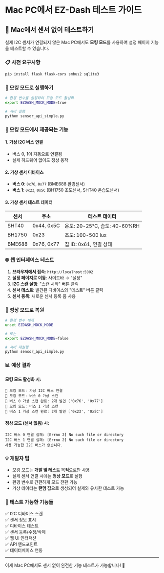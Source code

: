 # Mac PC에서 EZ-Dash 테스트 가이드

## 🍎 Mac에서 센서 없이 테스트하기

실제 I2C 센서가 연결되지 않은 Mac PC에서도 **모킹 모드**를 사용하여 설정 페이지 기능을 테스트할 수 있습니다.

### 📋 사전 요구사항
```bash
pip install flask flask-cors smbus2 sqlite3
```

### 🚀 모킹 모드로 실행하기

```bash
# 환경 변수를 설정하여 모킹 모드 활성화
export EZDASH_MOCK_MODE=true

# 서버 실행
python sensor_api_simple.py
```

### 🔧 모킹 모드에서 제공되는 기능

#### 1. **가상 I2C 버스 연결**
- 버스 0, 1이 자동으로 연결됨
- 실제 하드웨어 없이도 정상 동작

#### 2. **가상 센서 디바이스**
- **버스 0**: `0x76`, `0x77` (BME688 환경센서)
- **버스 1**: `0x23`, `0x5C` (BH1750 조도센서, SHT40 온습도센서)

#### 3. **가상 센서 테스트 데이터**
| 센서 | 주소 | 테스트 데이터 |
|------|------|---------------|
| SHT40 | 0x44, 0x5C | 온도: 20-25°C, 습도: 40-60%RH |
| BH1750 | 0x23 | 조도: 100-500 lux |
| BME688 | 0x76, 0x77 | 칩 ID: 0x61, 연결 상태 |

### 🌐 웹 인터페이스 테스트

1. **브라우저에서 접속**: `http://localhost:5002`
2. **설정 페이지로 이동**: 사이드바 → "설정"
3. **I2C 스캔 실행**: "스캔 시작" 버튼 클릭
4. **센서 테스트**: 발견된 디바이스의 "테스트" 버튼 클릭
5. **센서 등록**: 새로운 센서 등록 폼 사용

### 🔄 정상 모드로 복원

```bash
# 환경 변수 해제
unset EZDASH_MOCK_MODE

# 또는
export EZDASH_MOCK_MODE=false

# 서버 재실행
python sensor_api_simple.py
```

### 📊 예상 결과

#### 모킹 모드 활성화 시:
```
🔧 모킹 모드: 가상 I2C 버스 연결
🔧 모킹 모드: 버스 0 가상 스캔
🔧 버스 0 가상 스캔 완료: 2개 발견 ['0x76', '0x77']
🔧 모킹 모드: 버스 1 가상 스캔  
🔧 버스 1 가상 스캔 완료: 2개 발견 ['0x23', '0x5C']
```

#### 정상 모드 (센서 없음) 시:
```
I2C 버스 0 연결 실패: [Errno 2] No such file or directory
I2C 버스 1 연결 실패: [Errno 2] No such file or directory
사용 가능한 I2C 버스가 없습니다.
```

### 💡 개발자 팁

- 모킹 모드는 **개발 및 테스트 목적**으로만 사용
- 실제 센서 연결 시에는 **정상 모드**로 실행
- 환경 변수로 간편하게 모드 전환 가능
- 가상 데이터는 **랜덤 값**으로 생성되어 실제와 유사한 테스트 가능

### 🎯 테스트 가능한 기능들

✅ I2C 디바이스 스캔  
✅ 센서 정보 표시  
✅ 디바이스 테스트  
✅ 센서 등록/수정/삭제  
✅ 웹 UI 인터랙션  
✅ API 엔드포인트  
✅ 데이터베이스 연동  

---

이제 Mac PC에서도 센서 없이 완전한 기능 테스트가 가능합니다! 🎉